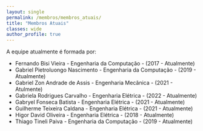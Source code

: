 ```yaml
---
layout: single
permalink: /membros/membros_atuais/
title: "Membros Atuais"
classes: wide
author_profile: true
---
```


A equipe atualmente é formada por:

- Fernando Bisi Vieira - Engenharia da Computação - (2017 - Atualmente)
- Gabriel Pietroluongo Nascimento - Engenharia da Computação - (2019 - Atualmente)
- Gabriel Zon Andrade de Assis - Engenharia Mecânica - (2021 - Atulmente)
- Gabriela Rodrigues Carvalho - Engenharia Elétrica - (2022 - Atualmente)
- Gabryel Fonseca Batista - Engenharia Elétrica - (2021 - Atualmente)
- Guilherme Teixeira Caldana - Engenharia Elétrica - (2021 - Atualmente)
- Higor David Oliveira - Engenharia Elétrica - (2018 - Atualmente)
- Thiago Tineli Paiva - Engenharia da Computação - (2019 - Atualmente)
